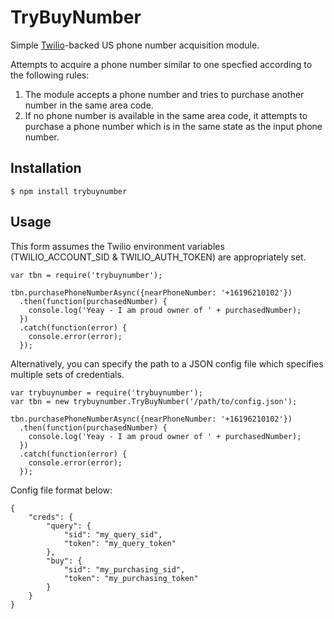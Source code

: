 TryBuyNumber
===

Simple [Twilio](https://www.twilio.com)-backed US phone number acquisition module.

Attempts to acquire a phone number similar to one specfied according to the following rules:

1. The module accepts a phone number and tries to purchase another number in the same area code.
2. If no phone number is available in the same area code, it attempts to purchase a phone number which is in the same state as the input phone number.

Installation
---

```$ npm install trybuynumber```

Usage
---

This form assumes the Twilio environment variables (TWILIO_ACCOUNT_SID & TWILIO_AUTH_TOKEN) are appropriately set.
```
var tbn = require('trybuynumber');

tbn.purchasePhoneNumberAsync({nearPhoneNumber: '+16196210102'})
  .then(function(purchasedNumber) {
    console.log('Yeay - I am proud owner of ' + purchasedNumber);
  })
  .catch(function(error) {
    console.error(error);
  });

```

Alternatively, you can specify the path to a JSON config file which specifies multiple sets of credentials.

```
var trybuynumber = require('trybuynumber');
var tbn = new trybuynumber.TryBuyNumber('/path/to/config.json');

tbn.purchasePhoneNumberAsync({nearPhoneNumber: '+16196210102'})
  .then(function(purchasedNumber) {
    console.log('Yeay - I am proud owner of ' + purchasedNumber);
  })
  .catch(function(error) {
    console.error(error);
  });

```

Config file format below:
```
{
    "creds": {
        "query": {
            "sid": "my_query_sid",
            "token": "my_query_token"
        },
        "buy": {
            "sid": "my_purchasing_sid",
            "token": "my_purchasing_token"
        }
    }
}
```
